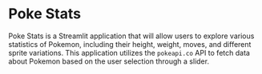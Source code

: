 # Poke Stats

Poke Stats is a Streamlit application that will allow users to explore various statistics of Pokemon, 
including their height, weight, moves, and different sprite variations. 
This application utilizes the `pokeapi.co` API to fetch  data about Pokemon
based on the user selection through a slider. 

